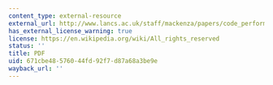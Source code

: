 ```yaml
---
content_type: external-resource
external_url: http://www.lancs.ac.uk/staff/mackenza/papers/code_performativity.pdf
has_external_license_warning: true
license: https://en.wikipedia.org/wiki/All_rights_reserved
status: ''
title: PDF
uid: 671cbe48-5760-44fd-92f7-d87a68a3be9e
wayback_url: ''
---
```

